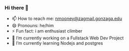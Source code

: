 ### Hi there 👋

<!--
**Nicholas-Mooney/Nicholas-Mooney** is a ✨ _special_ ✨ repository because its `README.md` (this file) appears on your GitHub profile.
Here are some ideas to get you started:
- 👯 I’m looking to collaborate on ...
- 🤔 I’m looking for help with ...
- 💬 Ask me about ...
-->

- 📫 How to reach me: nmooney@zagmail.gonzaga.edu
- 😄 Pronouns: he/him
- ⚡ Fun fact: i am enthusiast climber
- 🔭 I’m currently working on a Fullstack Web Dev Project
- 🌱 I’m currently learning Nodejs and postgres

